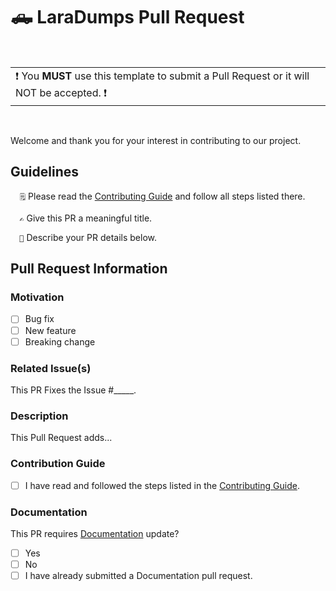 <!-- ===================================================================================================== -->
<!-- ====== YOU *MUST* READ THE GUIDELINES & USE THIS TEMPLATE OR YOUR PR WILL NOT BE ACCEPTED  ========== -->
<!-- ===================================================================================================== -->

# 🛻 LaraDumps Pull Request

<br/><table><tr><td>❗ You <b>MUST</b> use this template to submit a Pull Request or it will NOT be accepted. ❗</td></tr></table><br/>

Welcome and thank you for your interest in contributing to our project.

## Guidelines

`   🗒️ `  Please read the [Contributing Guide](https://github.com/laradumps/app/blob/main/CONTRIBUTING.md) and follow all steps listed there.

`   ✍️ `  Give this PR a meaningful title.

`   📣 `  Describe your PR details below.

## Pull Request Information

### Motivation

- [ ] Bug fix
- [ ] New feature
- [ ] Breaking change

### Related Issue(s)

This PR Fixes the Issue #_____.

### Description

This Pull Request adds...

### Contribution Guide

- [ ] I have read and followed the steps listed in the [Contributing Guide](https://github.com/laradumps/app/blob/main/CONTRIBUTING.md).

### Documentation

 This PR requires [Documentation](https://github.com/laradumps/laradumps-docs) update?

- [ ] Yes
- [ ] No
- [ ] I have already submitted a Documentation pull request.
